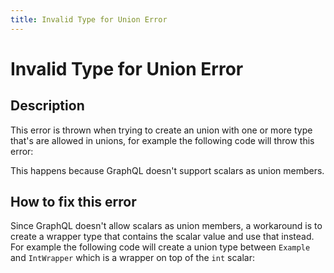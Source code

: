 ```yaml
---
title: Invalid Type for Union Error
---
```


# Invalid Type for Union Error

## Description

This error is thrown when trying to create an union with one or more type that's
are allowed in unions, for example the following code will throw this error:

This happens because GraphQL doesn't support scalars as union members.

## How to fix this error

Since GraphQL doesn't allow scalars as union members, a workaround is to create
a wrapper type that contains the scalar value and use that instead. For example
the following code will create a union type between `Example` and `IntWrapper`
which is a wrapper on top of the `int` scalar:
